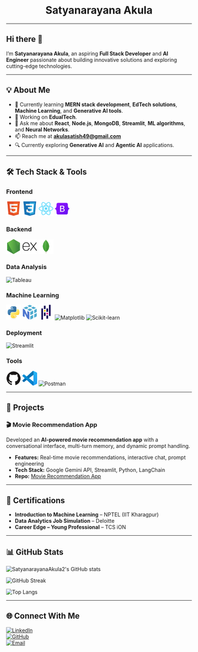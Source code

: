 <h1 align="center">Satyanarayana Akula</h1>
<hr/>

## Hi there 👋  
I’m **Satyanarayana Akula**, an aspiring **Full Stack Developer** and **AI Engineer** passionate about building innovative solutions and exploring cutting-edge technologies.

---

## 💡 About Me  
- 🌱 Currently learning **MERN stack development**, **EdTech solutions**, **Machine Learning**, and **Generative AI tools**.  
- 💼 Working on **EdualTech**.  
- 💬 Ask me about **React**, **Node.js**, **MongoDB**, **Streamlit**, **ML algorithms**, and **Neural Networks**.  
- 📫 Reach me at **akulasatish49@gmail.com**  
- 🔍 Currently exploring **Generative AI** and **Agentic AI** applications.  

---

## 🛠️ Tech Stack & Tools  

### **Frontend**  
<div>
  <img src="https://github.com/devicons/devicon/blob/master/icons/html5/html5-original.svg" alt="HTML5" width="40" height="40" />
  <img src="https://github.com/devicons/devicon/blob/master/icons/css3/css3-original.svg" alt="CSS3" width="40" height="40" />
  <img src="https://github.com/devicons/devicon/blob/master/icons/react/react-original.svg" alt="React" width="40" height="40" />
  <img src="https://github.com/devicons/devicon/blob/master/icons/bootstrap/bootstrap-original.svg" alt="Bootstrap" width="40" height="40" />
</div>  

### **Backend**  
<div>
  <img src="https://github.com/devicons/devicon/blob/master/icons/nodejs/nodejs-original.svg" alt="Node.js" width="40" height="40" />
  <img src="https://github.com/devicons/devicon/blob/master/icons/express/express-original.svg" alt="Express.js" width="40" height="40" />
  <img src="https://github.com/devicons/devicon/blob/master/icons/mongodb/mongodb-original.svg" alt="MongoDB" width="40" height="40" />
</div>  

### **Data Analysis**  
<div>
 <img src="https://raw.githubusercontent.com/gilbarbara/logos/main/logos/tableau.svg" alt="Tableau" width="40" height="40" />
</div>  

### **Machine Learning**  
<div>
  <img src="https://github.com/devicons/devicon/blob/master/icons/python/python-original.svg" alt="Python" width="40" height="40" />
  <img src="https://github.com/devicons/devicon/blob/master/icons/numpy/numpy-original.svg" alt="NumPy" width="40" height="40" />
  <img src="https://github.com/devicons/devicon/blob/master/icons/pandas/pandas-original.svg" alt="Pandas" width="40" height="40" />
  <img src="https://upload.wikimedia.org/wikipedia/commons/8/84/Matplotlib_icon.svg" alt="Matplotlib" width="40" height="40" />
  <img src="https://upload.wikimedia.org/wikipedia/commons/0/05/Scikit_learn_logo_small.svg" alt="Scikit-learn" width="40" height="40" />
</div>  

### **Deployment**  
<div>
  <img src="https://streamlit.io/images/brand/streamlit-logo-primary-colormark-darktext.png" alt="Streamlit" width="100" />
</div>  

### **Tools**  
<div>
  <img src="https://github.com/devicons/devicon/blob/master/icons/github/github-original.svg" alt="GitHub" width="40" height="40" />
  <img src="https://github.com/devicons/devicon/blob/master/icons/vscode/vscode-original.svg" alt="VS Code" width="40" height="40" />
  <img src="https://www.vectorlogo.zone/logos/getpostman/getpostman-icon.svg" alt="Postman" width="40" height="40" />
</div>  

---

## 🚀 Projects  

### 🎬 Movie Recommendation App  
Developed an **AI-powered movie recommendation app** with a conversational interface, multi-turn memory, and dynamic prompt handling.  
- **Features:** Real-time movie recommendations, interactive chat, prompt engineering  
- **Tech Stack:** Google Gemini API, Streamlit, Python, LangChain  
- **Repo:** [Movie Recommendation App](https://github.com/SatyanarayanaAkula2/Movie_recommendation_app)  

---

## 📜 Certifications  

- **Introduction to Machine Learning** – NPTEL (IIT Kharagpur)  
- **Data Analytics Job Simulation** – Deloitte  
- **Career Edge – Young Professional** – TCS iON  

---

## 📊 GitHub Stats  

![SatyanarayanaAkula2's GitHub stats](https://github-readme-stats.vercel.app/api?username=SatyanarayanaAkula2&show_icons=true&theme=radical)  

![GitHub Streak](https://streak-stats.demolab.com?user=SatyanarayanaAkula2&theme=radical)  

![Top Langs](https://github-readme-stats.vercel.app/api/top-langs/?username=SatyanarayanaAkula2&layout=compact&theme=radical)  

---

## 🌐 Connect With Me  

[![LinkedIn](https://img.shields.io/badge/LinkedIn-0077B5?style=for-the-badge&logo=linkedin&logoColor=white)](https://www.linkedin.com/in/satyanarayana-akula-785565304)  
[![GitHub](https://img.shields.io/badge/GitHub-181717?style=for-the-badge&logo=github&logoColor=white)](https://github.com/SatyanarayanaAkula2)  
[![Email](https://img.shields.io/badge/Email-D14836?style=for-the-badge&logo=gmail&logoColor=white)](mailto:akulasatish49@gmail.com)  

